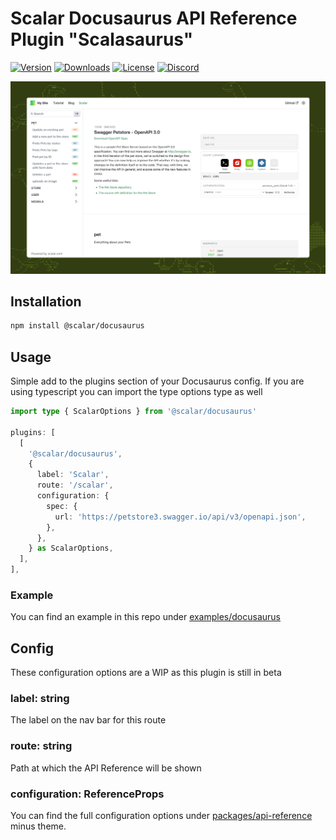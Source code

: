 # Scalar Docusaurus API Reference Plugin "Scalasaurus"

[![Version](https://img.shields.io/npm/v/%40scalar/docusaurus)](https://www.npmjs.com/package/@scalar/docusaurus)
[![Downloads](https://img.shields.io/npm/dm/%40scalar/docusaurus)](https://www.npmjs.com/package/@scalar/docusaurus)
[![License](https://img.shields.io/npm/l/%40scalar%2Fdocusaurus)](https://www.npmjs.com/package/@scalar/docusaurus)
[![Discord](https://img.shields.io/discord/1135330207960678410?style=flat&color=5865F2)](https://discord.gg/8HeZcRGPFS)

![scalasaurus](docusaurus.png)

## Installation

```bash
npm install @scalar/docusaurus
```

## Usage

Simple add to the plugins section of your Docusaurus config. If you are using
typescript you can import the type options type as well

```ts
import type { ScalarOptions } from '@scalar/docusaurus'

plugins: [
  [
    '@scalar/docusaurus',
    {
      label: 'Scalar',
      route: '/scalar',
      configuration: {
        spec: {
          url: 'https://petstore3.swagger.io/api/v3/openapi.json',
        },
      },
    } as ScalarOptions,
  ],
],
```

### Example

You can find an example in this repo under [examples/docusaurus](https://github.com/scalar/scalar/tree/main/examples/docusaurus)

## Config

These configuration options are a WIP as this plugin is still in beta

### label: string

The label on the nav bar for this route

### route: string

Path at which the API Reference will be shown

### configuration: ReferenceProps

You can find the full configuration options under
[packages/api-reference](https://github.com/scalar/scalar/tree/main/packages/api-reference)
minus theme.
